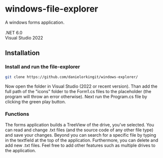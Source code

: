 # windows-file-explorer
A windows forms application. <br /> <br />.NET 6.0 <br />Visual Studio 2022

## Installation
### Install and run the file-explorer
```bash
git clone https://github.com/danielorkingit/windows-explorer/
```
Now open the folder in Visual Studio (2022 or recent version).
Than add the full path of the "icons" folder to the Form1.cs files to the placeholder (the program will throw an error otherwise).
Next run the Program.cs file by clicking the green play button.
### Functions
The forms application builds a TreeView of the drive, you've selected. You can read and change .txt files (and the source code of any other file type) and save your changes. Beyond you can search for a specific file by typing in the textfield at the top of the application. Furthermore, you can delete and add new .txt files. Feel free to add other features such as multiple drives to the application.
